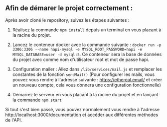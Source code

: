 ## Afin de démarer le projet correctement : 

Après avoir cloné le repository, suivez les étapes suivantes :

1. Réalisez la commande ```npm install``` depuis un terminal en vous placant à la racine du projet.

2. Lancez le conteneur docker avec la commande suivante : ```docker run -p 3306:3306 --name hapi-mysql -e MYSQL_ROOT_PASSWORD=hapi -e MYSQL_DATABASE=user -d mysql:5```. Ce conteneur sera la base de données du projet avec comme nom d'utilisateur root et mot de passe hapi.

3. Configuration mailer : Allez dans ``/lib/services/mail.js`` et remplacer les constantes de la fonction ``sendMail()`` (Pour configurer les mails, vous pouvez vous rendre à l'adresse suivante : https://ethereal.email/ et créer un nouveau compte, cela vous donnera une configuration fonctionnelle)

4. Démarrez le serveur en vous placant à la racine du projet et en lançant la commande ```npm start```

Si tout s'est bien passé, vous pouvez normalement vous rendre à l'adresse http://localhost:3000/documentation et accéder aux différentes méthodes de l'API.
